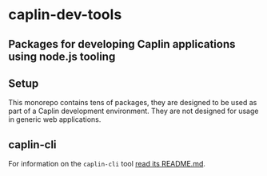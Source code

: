 # caplin-dev-tools
## Packages for developing Caplin applications using node.js tooling

## Setup

This monorepo contains tens of packages, they are designed to be used as part of
a Caplin development environment. They are not designed for usage in generic web
applications.

## caplin-cli

For information on the `caplin-cli` tool [read its README.md](https://github.com/caplin/caplin-dev-tools/blob/master/cli/README.md).
